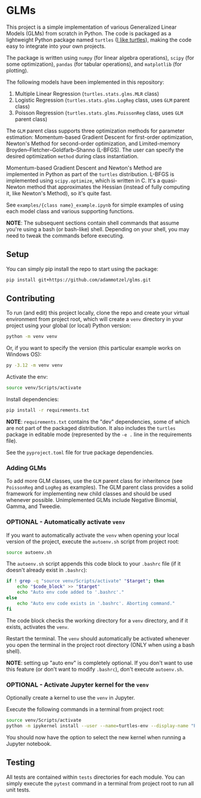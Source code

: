# GLMs

This project is a simple implementation of various Generalized Linear Models (GLMs) from scratch in Python. The code is packaged as a lightweight Python package named `turtles` ([I like turtles](https://www.youtube.com/watch?v=CMNry4PE93Y)), making the code easy to integrate into your own projects.

The package is written using `numpy` (for linear algebra operations), `scipy` (for some optimization), `pandas` (for tabular operations), and `matplotlib` (for plotting).

The following models have been implemented in this repository:

1. Multiple Linear Regression (`turtles.stats.glms.MLR` class)
2. Logistic Regression (`turtles.stats.glms.LogReg` class, uses `GLM` parent class)
3. Poisson Regression (`turtles.stats.glms.PoissonReg` class, uses `GLM` parent class)

The `GLM` parent class supports three optimization methods for parameter estimation: Momentum-based Gradient Descent for first-order optimization, Newton's Method for second-order optimization, and Limited-memory Broyden–Fletcher–Goldfarb–Shanno (L-BFGS). The user can specify the desired optimization `method` during class instantiation.

Momentum-based Gradient Descent and Newton's Method are implemented in Python as part of the `turtles` distribution. L-BFGS is implemented using `scipy.optimize`, which is written in C. It's a quasi-Newton method that approximates the Hessian (instead of fully computing it, like Newton's Method), so it's quite fast.

See `examples/{class name}_example.ipynb` for simple examples of using each model class and various supporting functions.


**NOTE**: The subsequent sections contain shell commands that assume you're using a bash (or bash-like) shell. Depending on your shell, you may need to tweak the commands before executing.


## Setup

You can simply pip install the repo to start using the package:

```bash
pip install git+https://github.com/adammotzel/glms.git
```


## Contributing

To run (and edit) this project locally, clone the repo and create your virtual environment from project root, which will create a `venv` directory in your project using your global (or local) Python version:

```bash
python -m venv venv
```

Or, if you want to specify the version (this particular example works on Windows OS):

```bash
py -3.12 -m venv venv
```

Activate the env:

```bash
source venv/Scripts/activate
```

Install dependencies:

```bash
pip install -r requirements.txt
```
**NOTE**: `requirements.txt` contains the "dev" dependencies, some of which are not part of the packaged distribution. It also includes the `turtles` package in editable mode (represented by the `-e .` line in the requirements file).

See the `pyproject.toml` file for true package dependencies.


### Adding GLMs

To add more GLM classes, use the `GLM` parent class for inheritence (see `PoissonReg` and `LogReg` as examples). The GLM parent class provides a solid framework for implementing new child classes and should be used whenever possible. Unimplemented GLMs include Negative Binomial, Gamma, and Tweedie.


### OPTIONAL - Automatically activate `venv`

If you want to automatically activate the `venv` when opening your local version of the project, execute the `autoenv.sh` script from project root:

```bash
source autoenv.sh
```

The `autoenv.sh` script appends this code block to your `.bashrc` file (if it doesn't already exist in `.bashrc`):

```bash
if ! grep -q "source venv/Scripts/activate" "$target"; then
    echo "$code_block" >> "$target"
    echo "Auto env code added to '.bashrc'."
else
    echo "Auto env code exists in '.bashrc'. Aborting command."
fi
```

The code block checks the working directory for a `venv` directory, and if it exists, activates the `venv`.

Restart the terminal. The `venv` should automatically be activated whenever you open the terminal in the project root directory (ONLY when using a bash shell).

**NOTE**: setting up "auto env" is completely optional. If you don't want to use this feature (or don't want to modify `.bashrc`), don't execute `autoenv.sh`.


### OPTIONAL - Activate Jupyter kernel for the `venv`

Optionally create a kernel to use the `venv` in Jupyter.

Execute the following commands in a terminal from project root:

```bash
source venv/Scripts/activate
python -m ipykernel install --user --name=turtles-env --display-name "Python (turtles-env)"
```
You should now have the option to select the new kernel when running a Jupyter notebook.


## Testing

All tests are contained within `tests` directories for each module. You can simply execute the `pytest` command in a terminal from project root to run all unit tests.
